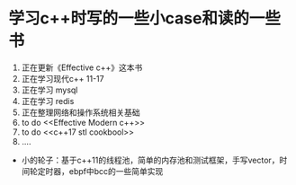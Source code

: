 <!--
 * @Author: zzzzztw
 * @Date: 2023-02-27 13:29:00
 * @LastEditors: Do not edit
 * @LastEditTime: 2023-04-19 14:51:20
 * @FilePath: /myLearning/README.md
-->
# 学习c++时写的一些小case和读的一些书

1. 正在更新《Effective c++》这本书  
2. 正在学习现代c++ 11-17
3. 正在学习 mysql
4. 正在学习 redis
5. 正在整理网络和操作系统相关基础
6. to do <<Effective Modern c++>>  
7. to do <<c++17 stl cookbool>>
8. ....

* 小的轮子：基于c++11的线程池，简单的内存池和测试框架，手写vector，时间轮定时器，ebpf中bcc的一些简单实现